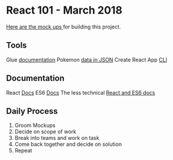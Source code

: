 # React 101 - March 2018
[Here are the mock ups
](https://drive.google.com/drive/folders/1Hm3jRLyHeTYqZFdgf55Sras92m5ckpyp)
for building this project.

## Tools
Glue [documentation](https://procore.github.io/core/latest/#/react/introduction)
Pokemon [data in JSON](https://github.com/michaelghinrichs/pokemon-data)
Create React App
[CLI](https://github.com/facebook/create-react-app#creating-an-app)


## Documentation
React [Docs](https://reactjs.org/)
ES6 [Docs](https://babeljs.io/learn-es2015/)
The less technical [React and ES6
docs](https://github.com/michaelghinrichs/javascript-cheatsheet)


## Daily Process
1. Groom Mockups
1. Decide on scope of work
1. Break into teams and work on task
1. Come back together and decide on solution
1. Repeat
